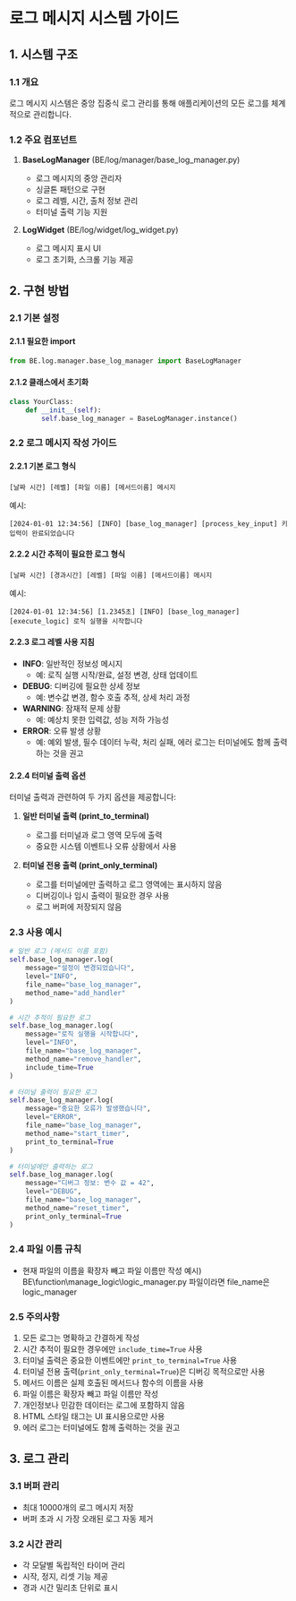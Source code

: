 # 로그 메시지 시스템 가이드

## 1. 시스템 구조

### 1.1 개요
로그 메시지 시스템은 중앙 집중식 로그 관리를 통해 애플리케이션의 모든 로그를 체계적으로 관리합니다.

### 1.2 주요 컴포넌트
1. **BaseLogManager** (BE/log/manager/base_log_manager.py)
   - 로그 메시지의 중앙 관리자
   - 싱글톤 패턴으로 구현
   - 로그 레벨, 시간, 출처 정보 관리
   - 터미널 출력 기능 지원

2. **LogWidget** (BE/log/widget/log_widget.py)
   - 로그 메시지 표시 UI
   - 로그 초기화, 스크롤 기능 제공

## 2. 구현 방법

### 2.1 기본 설정

#### 2.1.1 필요한 import
```python
from BE.log.manager.base_log_manager import BaseLogManager
```

#### 2.1.2 클래스에서 초기화
```python
class YourClass:
    def __init__(self):
        self.base_log_manager = BaseLogManager.instance()
```

### 2.2 로그 메시지 작성 가이드

#### 2.2.1 기본 로그 형식
```
[날짜 시간] [레벨] [파일 이름] [메서드이름] 메시지
```
예시:
```
[2024-01-01 12:34:56] [INFO] [base_log_manager] [process_key_input] 키 입력이 완료되었습니다
```

#### 2.2.2 시간 추적이 필요한 로그 형식
```
[날짜 시간] [경과시간] [레벨] [파일 이름] [메서드이름] 메시지
```
예시:
```
[2024-01-01 12:34:56] [1.2345초] [INFO] [base_log_manager] [execute_logic] 로직 실행을 시작합니다
```

#### 2.2.3 로그 레벨 사용 지침
- **INFO**: 일반적인 정보성 메시지
  - 예: 로직 실행 시작/완료, 설정 변경, 상태 업데이트
- **DEBUG**: 디버깅에 필요한 상세 정보
  - 예: 변수값 변경, 함수 호출 추적, 상세 처리 과정
- **WARNING**: 잠재적 문제 상황
  - 예: 예상치 못한 입력값, 성능 저하 가능성
- **ERROR**: 오류 발생 상황
  - 예: 예외 발생, 필수 데이터 누락, 처리 실패, 에러 로그는 터미널에도 함께 출력하는 것을 권고

#### 2.2.4 터미널 출력 옵션
터미널 출력과 관련하여 두 가지 옵션을 제공합니다:

1. **일반 터미널 출력 (print_to_terminal)**
   - 로그를 터미널과 로그 영역 모두에 출력
   - 중요한 시스템 이벤트나 오류 상황에서 사용

2. **터미널 전용 출력 (print_only_terminal)**
   - 로그를 터미널에만 출력하고 로그 영역에는 표시하지 않음
   - 디버깅이나 임시 출력이 필요한 경우 사용
   - 로그 버퍼에 저장되지 않음

### 2.3 사용 예시
```python
# 일반 로그 (메서드 이름 포함)
self.base_log_manager.log(
    message="설정이 변경되었습니다",
    level="INFO",
    file_name="base_log_manager",
    method_name="add_handler"
)

# 시간 추적이 필요한 로그
self.base_log_manager.log(
    message="로직 실행을 시작합니다",
    level="INFO",
    file_name="base_log_manager",
    method_name="remove_handler",
    include_time=True
)

# 터미널 출력이 필요한 로그
self.base_log_manager.log(
    message="중요한 오류가 발생했습니다",
    level="ERROR",
    file_name="base_log_manager",
    method_name="start_timer",
    print_to_terminal=True
)

# 터미널에만 출력하는 로그
self.base_log_manager.log(
    message="디버그 정보: 변수 값 = 42",
    level="DEBUG",
    file_name="base_log_manager",
    method_name="reset_timer",
    print_only_terminal=True
)
```

### 2.4 파일 이름 규칙
- 현재 파일의 이름을 확장자 빼고 파일 이름만 작성
   예시) BE\function\manage_logic\logic_manager.py 파일이라면 file_name은 logic_manager

### 2.5 주의사항
1. 모든 로그는 명확하고 간결하게 작성
2. 시간 추적이 필요한 경우에만 `include_time=True` 사용
3. 터미널 출력은 중요한 이벤트에만 `print_to_terminal=True` 사용
4. 터미널 전용 출력(`print_only_terminal=True`)은 디버깅 목적으로만 사용
5. 메서드 이름은 실제 호출된 메서드나 함수의 이름을 사용
6. 파일 이름은 확장자 빼고 파일 이름만 작성
7. 개인정보나 민감한 데이터는 로그에 포함하지 않음
8. HTML 스타일 태그는 UI 표시용으로만 사용
8. 에러 로그는 터미널에도 함께 출력하는 것을 권고

## 3. 로그 관리

### 3.1 버퍼 관리
- 최대 10000개의 로그 메시지 저장
- 버퍼 초과 시 가장 오래된 로그 자동 제거

### 3.2 시간 관리
- 각 모달별 독립적인 타이머 관리
- 시작, 정지, 리셋 기능 제공
- 경과 시간 밀리초 단위로 표시
